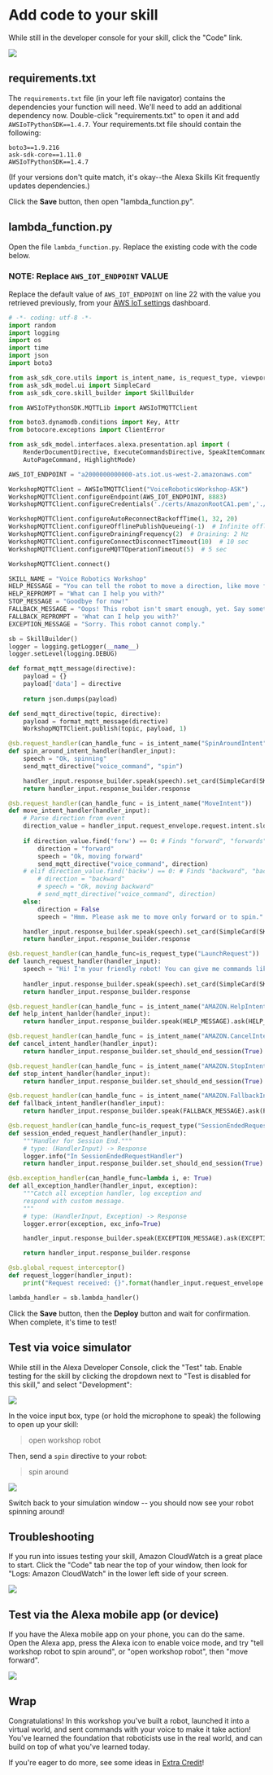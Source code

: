 # Add code to your skill

While still in the developer console for your skill, click the "Code" link. 

![](../images/code-tab.png)

## requirements.txt

The `requirements.txt` file (in your left file navigator) contains the dependencies your function will need. We'll need to add an additional dependency now. Double-click "requirements.txt" to open it and add `AWSIoTPythonSDK==1.4.7`. Your requirements.txt file should contain the following:

    boto3==1.9.216
    ask-sdk-core==1.11.0
    AWSIoTPythonSDK==1.4.7

(If your versions don't quite match, it's okay--the Alexa Skills Kit frequently updates dependencies.)

Click the **Save** button, then open "lambda_function.py".

## lambda_function.py

Open the file `lambda_function.py`. Replace the existing code with the code below. 

### NOTE: Replace `AWS_IOT_ENDPOINT` VALUE
Replace the default value of `AWS_IOT_ENDPOINT` on line 22 with the value you retrieved previously, from your [AWS IoT settings](https://us-west-2.console.aws.amazon.com/iot/home?region=us-west-2#/settings) dashboard.

``` python
# -*- coding: utf-8 -*-
import random
import logging
import os
import time
import json
import boto3

from ask_sdk_core.utils import is_intent_name, is_request_type, viewport
from ask_sdk_model.ui import SimpleCard
from ask_sdk_core.skill_builder import SkillBuilder

from AWSIoTPythonSDK.MQTTLib import AWSIoTMQTTClient

from boto3.dynamodb.conditions import Key, Attr
from botocore.exceptions import ClientError

from ask_sdk_model.interfaces.alexa.presentation.apl import (
    RenderDocumentDirective, ExecuteCommandsDirective, SpeakItemCommand,
    AutoPageCommand, HighlightMode)

AWS_IOT_ENDPOINT = "a2000000000000-ats.iot.us-west-2.amazonaws.com"

WorkshopMQTTClient = AWSIoTMQTTClient("VoiceRoboticsWorkshop-ASK")
WorkshopMQTTClient.configureEndpoint(AWS_IOT_ENDPOINT, 8883)
WorkshopMQTTClient.configureCredentials('./certs/AmazonRootCA1.pem','./certs/WorkshopRobot.private.key', './certs/WorkshopRobot.cert.pem')

WorkshopMQTTClient.configureAutoReconnectBackoffTime(1, 32, 20)
WorkshopMQTTClient.configureOfflinePublishQueueing(-1)  # Infinite offline Publish queueing
WorkshopMQTTClient.configureDrainingFrequency(2)  # Draining: 2 Hz
WorkshopMQTTClient.configureConnectDisconnectTimeout(10)  # 10 sec
WorkshopMQTTClient.configureMQTTOperationTimeout(5)  # 5 sec

WorkshopMQTTClient.connect()

SKILL_NAME = "Voice Robotics Workshop"
HELP_MESSAGE = "You can tell the robot to move a direction, like move forward, or to spin around."
HELP_REPROMPT = "What can I help you with?"
STOP_MESSAGE = "Goodbye for now!"
FALLBACK_MESSAGE = "Oops! This robot isn't smart enough, yet. Say something like move forward."
FALLBACK_REPROMPT = 'What can I help you with?'
EXCEPTION_MESSAGE = "Sorry. This robot cannot comply."

sb = SkillBuilder()
logger = logging.getLogger(__name__)
logger.setLevel(logging.DEBUG)

def format_mqtt_message(directive):
    payload = {}
    payload['data'] = directive
    
    return json.dumps(payload)

def send_mqtt_directive(topic, directive):
    payload = format_mqtt_message(directive)
    WorkshopMQTTClient.publish(topic, payload, 1)

@sb.request_handler(can_handle_func = is_intent_name("SpinAroundIntent"))
def spin_around_intent_handler(handler_input):
    speech = "Ok, spinning"
    send_mqtt_directive("voice_command", "spin")

    handler_input.response_builder.speak(speech).set_card(SimpleCard(SKILL_NAME, speech)).set_should_end_session(False)
    return handler_input.response_builder.response

@sb.request_handler(can_handle_func = is_intent_name("MoveIntent"))
def move_intent_handler(handler_input):
    # Parse direction from event
    direction_value = handler_input.request_envelope.request.intent.slots['direction'].value
    
    if direction_value.find('forw') == 0: # Finds "forward", "forwards", etc
        direction = "forward"
        speech = "Ok, moving forward"
        send_mqtt_directive("voice_command", direction)
    # elif direction_value.find('backw') == 0: # Finds "backward", "backwards", etc # Example code to add `backwards`
        # direction = "backward"
        # speech = "Ok, moving backward"
        # send_mqtt_directive("voice_command", direction)
    else:
        direction = False
        speech = "Hmm. Please ask me to move only forward or to spin."

    handler_input.response_builder.speak(speech).set_card(SimpleCard(SKILL_NAME, speech)).set_should_end_session(False)
    return handler_input.response_builder.response

@sb.request_handler(can_handle_func=is_request_type("LaunchRequest"))
def launch_request_handler(handler_input):
    speech = "Hi! I'm your friendly robot! You can give me commands like move forward or spin around!"
    
    handler_input.response_builder.speak(speech).set_card(SimpleCard(SKILL_NAME, speech)).set_should_end_session(False)
    return handler_input.response_builder.response

@sb.request_handler(can_handle_func = is_intent_name("AMAZON.HelpIntent"))
def help_intent_hanlder(handler_input):
    return handler_input.response_builder.speak(HELP_MESSAGE).ask(HELP_REPROMPT).set_card(SimpleCard(SKILL_NAME, HELP_MESSAGE)).response

@sb.request_handler(can_handle_func = is_intent_name("AMAZON.CancelIntent"))
def cancel_intent_handler(handler_input):
    return handler_input.response_builder.set_should_end_session(True).response

@sb.request_handler(can_handle_func = is_intent_name("AMAZON.StopIntent"))
def stop_intent_handler(handler_input):
    return handler_input.response_builder.set_should_end_session(True).response

@sb.request_handler(can_handle_func = is_intent_name("AMAZON.FallbackIntent"))
def fallback_intent_handler(handler_input):
    return handler_input.response_builder.speak(FALLBACK_MESSAGE).ask(FALLBACK_REPROMPT).set_card(SimpleCard(SKILL_NAME, FALLBACK_MESSAGE)).response

@sb.request_handler(can_handle_func=is_request_type("SessionEndedRequest"))
def session_ended_request_handler(handler_input):
    """Handler for Session End."""
    # type: (HandlerInput) -> Response
    logger.info("In SessionEndedRequestHandler")
    return handler_input.response_builder.set_should_end_session(True).response

@sb.exception_handler(can_handle_func=lambda i, e: True)
def all_exception_handler(handler_input, exception):
    """Catch all exception handler, log exception and
    respond with custom message.
    """
    # type: (HandlerInput, Exception) -> Response
    logger.error(exception, exc_info=True)

    handler_input.response_builder.speak(EXCEPTION_MESSAGE).ask(EXCEPTION_MESSAGE)

    return handler_input.response_builder.response

@sb.global_request_interceptor()
def request_logger(handler_input):
    print("Request received: {}".format(handler_input.request_envelope.request))

lambda_handler = sb.lambda_handler()
```

Click the **Save** button, then the **Deploy** button and wait for confirmation. When complete, it's time to test!

## Test via voice simulator

While still in the Alexa Developer Console, click the "Test" tab. Enable testing for the skill by clicking the dropdown next to "Test is disabled for this skill," and select "Development":

![](../images/test-console.png)

In the voice input box, type (or hold the microphone to speak) the following to open up your skill:

> open workshop robot

Then, send a `spin` directive to your robot:

> spin around

![](../images/test-interaction.png)

Switch back to your simulation window -- you should now see your robot spinning around! 

## Troubleshooting 

If you run into issues testing your skill, Amazon CloudWatch is a great place to start. Click the "Code" tab near the top of your window, then look for "Logs: Amazon CloudWatch" in the lower left side of your screen.

![](../images/cloudwatch.png)

## Test via the Alexa mobile app (or device)

If you have the Alexa mobile app on your phone, you can do the same. Open the Alexa app, press the Alexa icon to enable voice mode, and try "tell workshop robot to spin around", or "open workshop robot", then "move forward".

![](../images/mobile.png)

## Wrap

Congratulations! In this workshop you've built a robot, launched it into a virtual world, and sent commands with your voice to make it take action! You've learned the foundation that roboticists use in the real world, and can build on top of what you've learned today.

If you're eager to do more, see some ideas in [Extra Credit](../extra-credit/README.md)!


